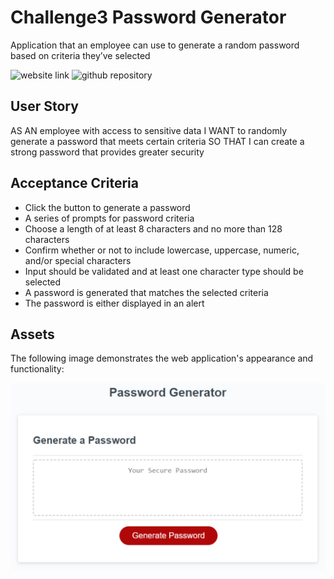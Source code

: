 # Challenge3 Password Generator
Application that an employee can use to generate a random password based on criteria they’ve selected
 
![website link](https://claire-sky.github.io/challenge3-password-generator/)
![github repository](https://github.com/claire-sky/challenge3-password-generator/)

## User Story

AS AN employee with access to sensitive data
I WANT to randomly generate a password that meets certain criteria
SO THAT I can create a strong password that provides greater security

## Acceptance Criteria
* Click the button to generate a password
* A series of prompts for password criteria
* Choose a length of at least 8 characters and no more than 128 characters
* Confirm whether or not to include lowercase, uppercase, numeric, and/or special characters
* Input should be validated and at least one character type should be selected
* A password is generated that matches the selected criteria
* The password is either displayed in an alert

## Assets

The following image demonstrates the web application's appearance and functionality:

![* Password Generator title with field to enter password and submit button.](./assets/images/completed-password-generator.JPG)
